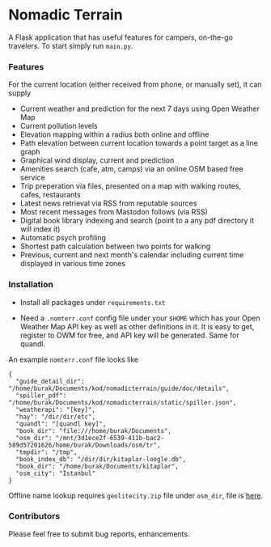 # Nomadic Terrain

A Flask application that has useful features for campers, on-the-go
travelers. To start simply run `main.py`.

### Features

For the current location (either received from phone, or manually set),
it can supply

* Current weather and prediction for the next 7 days using Open Weather Map
* Current pollution levels
* Elevation mapping within a radius both online and offline
* Path elevation between current location towards a point target as a line graph
* Graphical wind display, current and prediction
* Amenities search (cafe, atm, camps) via an online OSM based free service
* Trip preperation via files, presented on a map with walking routes, cafes, restaurants
* Latest news retrieval via RSS from reputable sources
* Most recent messages from Mastodon follows (via RSS)
* Digital book library indexing and search (point to a any pdf directory it will index it)
* Automatic psych profiling
* Shortest path calculation between two points for walking
* Previous, current and next month's calendar including current time
  displayed in various time zones

### Installation

- Install all packages under `requirements.txt`

- Need a `.nomterr.conf` config file under your `$HOME` which has your
  Open Weather Map API key as well as other definitions in it.  It is
  easy to get, register to OWM for free, and API key will be
  generated. Same for quandl.

An example `nomterr.conf` file looks like

```
{
  "guide_detail_dir": "/home/burak/Documents/kod/nomadicterrain/guide/doc/details",
  "spiller_pdf": "/home/burak/Documents/kod/nomadicterrain/static/spiller.json",
  "weatherapi": "[key]",
  "hay": "/dir/dir/etc",
  "quandl": "[quandl key]",
  "book_dir": "file:///home/burak/Documents",
  "osm_dir": "/mnt/3d1ece2f-6539-411b-bac2-589d57201626/home/burak/Downloads/osm/tr",
  "tmpdir": "/tmp",
  "book_index_db": "/dir/dir/kitaplar-loogle.db",
  "book_dir": "/home/burak/Documents/kitaplar",
  "osm_city": "İstanbul"
}
```

Offline name lookup requires `geolitecity.zip` file under `osm_dir`, file is [here](https://drive.google.com/uc?export=view&id=1pkhBQcax7tjtWHdV3E2xOqheJmz__PTw).

### Contributors

Please feel free to submit bug reports, enhancements. 




